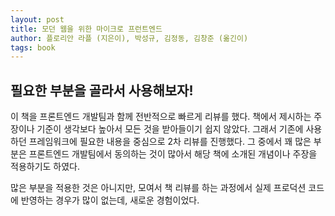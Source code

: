 ```yaml
---
layout: post
title: 모던 웹을 위한 마이크로 프런트엔드
author: 플로리안 라플 (지은이), 박성규, 김정동, 김창준 (옮긴이)
tags: book
---
```


## 필요한 부분을 골라서 사용해보자!

이 책을 프론트엔드 개발팀과 함께 전반적으로 빠르게 리뷰를 했다. 책에서 제시하는 주장이나 기준이 생각보다 높아서 모든 것을 받아들이기 쉽지 않았다. 그래서 기존에 사용하던 프레임워크에 필요한 내용을 중심으로 2차 리뷰를 진행했다. 그 중에서 꽤 많은 부분은 프론트엔드 개발팀에서 동의하는 것이 많아서 해당 책에 소개된 개념이나 주장을 적용하기도 하였다.

많은 부분을 적용한 것은 아니지만, 모여서 책 리뷰를 하는 과정에서 실제 프로덕션 코드에 반영하는 경우가 많이 없는데, 새로운 경험이었다.
